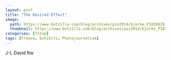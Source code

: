 ```yaml
---
layout: post
title: "The Desired Effect"
image:
  path: https://www.botzilla.com/blog/archives/pix2014/bjorke_P1020828.jpg
  thumbnail: https://www.botzilla.com/blog/archives/pix2014/bjorke_P1020828.jpg
categories: [fStop]
tags: [France, Exhibits, Photojournalism]
---
```




J-L David ftw
